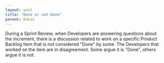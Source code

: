 ```yaml
---
layout: post
title: "Done or not Done"
parent: Katas
---
```

During a Sprint Review, when Developers are answering questions about the increment, there is a discussion related to work on a specific Product Backlog Item that is not considered "Done" by some. The Developers that worked on the item are in disagreement. Some argue it is "Done", others argue it is not.
